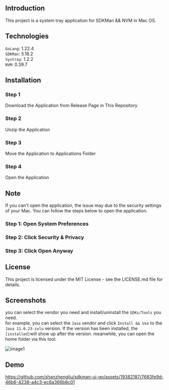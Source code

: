 ## Introduction  
This project is a system tray application for SDKMan && NVM in Mac OS. 

## Technologies
```GoLang```: 1.22.4  
```SDKMan```: 5.18.2  
```Systray```: 1.2.2  
```NVM```: 0.39.7

## Installation

### Step 1 
Download the Application from Release Page in This Repository  

### Step 2 
Unzip the Application  

### Step 3 
Move the Application to Applications Folder
### Step 4 
Open the Application


## Note
If you can't open the application, the issue may due to the security settings of your Mac. You can follow the steps below to open the application.
### Step 1: Open System Preferences
### Step 2: Click Security & Privacy
### Step 3: Click Open Anyway

## License
This project is licensed under the MIT License - see the LICENSE.md file for details.

## Screenshots
you can select the vendor you need and install/uninstall the `SDKs/Tools` you need.   
for example, you can select the `Java` vendor and click `Install && Use` to the `Java 11.0.23-zulu` version.
If the version has been installed, the `[installed]`will show up after the version. meanwhile, you can open the home folder via this tool.

![image1](./img/function-demo.jpg)

## Demo  


https://github.com/shanzhengliu/sdkman-ui-go/assets/19382187/7683fe9d-46b6-4238-a4c3-ec6a366b8c01





